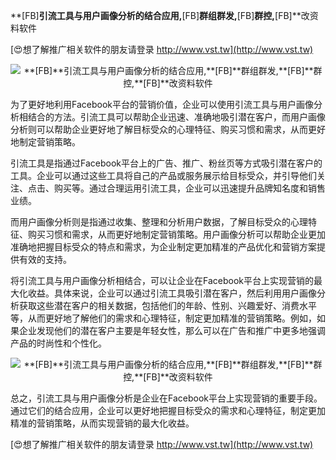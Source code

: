 **[FB]**引流工具与用户画像分析的结合应用,**[FB]**群组群发,**[FB]**群控,**[FB]**改资料软件

[😍想了解推广相关软件的朋友请登录 http://www.vst.tw](http://www.vst.tw)

 <center><img src="https://vst.tw/MP4/tuiguang/png/7.png" alt="**[FB]**引流工具与用户画像分析的结合应用,**[FB]**群组群发,**[FB]**群控,**[FB]**改资料软件"></center>

为了更好地利用Facebook平台的营销价值，企业可以使用引流工具与用户画像分析相结合的方法。引流工具可以帮助企业迅速、准确地吸引潜在客户，而用户画像分析则可以帮助企业更好地了解目标受众的心理特征、购买习惯和需求，从而更好地制定营销策略。

引流工具是指通过Facebook平台上的广告、推广、粉丝页等方式吸引潜在客户的工具。企业可以通过这些工具将自己的产品或服务展示给目标受众，并引导他们关注、点击、购买等。通过合理运用引流工具，企业可以迅速提升品牌知名度和销售业绩。

而用户画像分析则是指通过收集、整理和分析用户数据，了解目标受众的心理特征、购买习惯和需求，从而更好地制定营销策略。用户画像分析可以帮助企业更加准确地把握目标受众的特点和需求，为企业制定更加精准的产品优化和营销方案提供有效的支持。

将引流工具与用户画像分析相结合，可以让企业在Facebook平台上实现营销的最大化收益。具体来说，企业可以通过引流工具吸引潜在客户，然后利用用户画像分析获取这些潜在客户的相关数据，包括他们的年龄、性别、兴趣爱好、消费水平等，从而更好地了解他们的需求和心理特征，制定更加精准的营销策略。例如，如果企业发现他们的潜在客户主要是年轻女性，那么可以在广告和推广中更多地强调产品的时尚性和个性化。

 <center><img src="https://vst.tw/MP4/tuiguang/png/5.png" alt="**[FB]**引流工具与用户画像分析的结合应用,**[FB]**群组群发,**[FB]**群控,**[FB]**改资料软件"></center>

总之，引流工具与用户画像分析是企业在Facebook平台上实现营销的重要手段。通过它们的结合应用，企业可以更好地把握目标受众的需求和心理特征，制定更加精准的营销策略，从而实现营销的最大化收益。

[😍想了解推广相关软件的朋友请登录 http://www.vst.tw](http://www.vst.tw)



